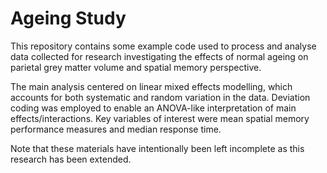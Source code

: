 # Ageing Study
This repository contains some example code used to process and analyse data collected for research investigating the effects of normal ageing on parietal grey matter volume and spatial memory perspective. 

The main analysis centered on linear mixed effects modelling, which accounts for both systematic and random variation in the data. Deviation coding was employed to enable an ANOVA-like interpretation of main effects/interactions. Key variables of interest were mean spatial memory performance measures and median response time.

Note that these materials have intentionally been left incomplete as this research has been extended. 
